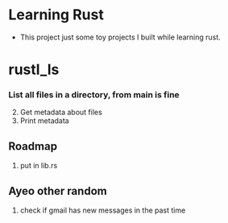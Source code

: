 # Learning Rust
- This project just some toy projects I built while learning rust.

# rustl_ls
### List all files in a directory, from main is fine
2. Get metadata about files
3. Print metadata

## Roadmap
1. put in lib.rs


## Ayeo other random
1. check if gmail has new messages in the past time